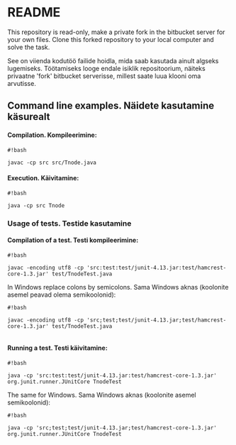 # README #

This repository is read-only, make a private fork in the bitbucket server
for your own files. Clone this forked repository to your local computer and solve
the task.

See on viienda kodutöö failide hoidla, mida saab kasutada ainult algseks lugemiseks.
Töötamiseks looge endale isiklik repositoorium, näiteks privaatne 'fork' bitbucket serverisse, millest saate luua klooni oma arvutisse.

## Command line examples. Näidete kasutamine käsurealt ##
#### Compilation. Kompileerimine: ####

```
#!bash

javac -cp src src/Tnode.java
```

#### Execution. Käivitamine: ####

```
#!bash

java -cp src Tnode
```


### Usage of tests. Testide kasutamine ###
#### Compilation of a test. Testi kompileerimine: ####

```
#!bash

javac -encoding utf8 -cp 'src:test:test/junit-4.13.jar:test/hamcrest-core-1.3.jar' test/TnodeTest.java

```
In Windows replace colons by semicolons. Sama Windows aknas (koolonite asemel peavad olema semikoolonid):

```
#!bash

javac -encoding utf8 -cp 'src;test;test/junit-4.13.jar;test/hamcrest-core-1.3.jar' test/TnodeTest.java


```

#### Running a test. Testi käivitamine: ####

```
#!bash

java -cp 'src:test:test/junit-4.13.jar:test/hamcrest-core-1.3.jar' org.junit.runner.JUnitCore TnodeTest
```

The same for Windows. Sama Windows aknas (koolonite asemel semikoolonid):

```
#!bash

java -cp 'src;test;test/junit-4.13.jar;test/hamcrest-core-1.3.jar' org.junit.runner.JUnitCore TnodeTest
```
